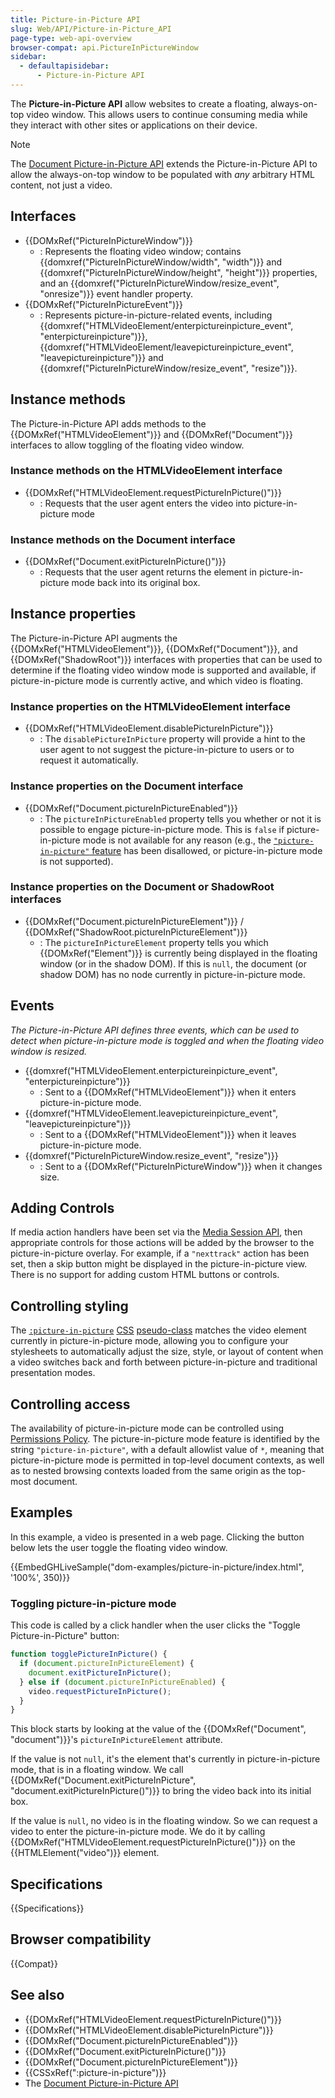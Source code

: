 ```yaml
---
title: Picture-in-Picture API
slug: Web/API/Picture-in-Picture_API
page-type: web-api-overview
browser-compat: api.PictureInPictureWindow
sidebar:
  - defaultapisidebar:
      - Picture-in-Picture API
---
```


The **Picture-in-Picture API** allow websites to create a floating, always-on-top video window. This allows users to continue consuming media while they interact with other sites or applications on their device.

> [!NOTE]
> The [Document Picture-in-Picture API](/en-US/docs/Web/API/Document_Picture-in-Picture_API) extends the Picture-in-Picture API to allow the always-on-top window to be populated with _any_ arbitrary HTML content, not just a video.

## Interfaces

- {{DOMxRef("PictureInPictureWindow")}}
  - : Represents the floating video window; contains {{domxref("PictureInPictureWindow/width", "width")}} and {{domxref("PictureInPictureWindow/height", "height")}} properties, and an {{domxref("PictureInPictureWindow/resize_event", "onresize")}} event handler property.
- {{DOMxRef("PictureInPictureEvent")}}
  - : Represents picture-in-picture-related events, including {{domxref("HTMLVideoElement/enterpictureinpicture_event", "enterpictureinpicture")}}, {{domxref("HTMLVideoElement/leavepictureinpicture_event", "leavepictureinpicture")}} and {{domxref("PictureInPictureWindow/resize_event", "resize")}}.

## Instance methods

The Picture-in-Picture API adds methods to the {{DOMxRef("HTMLVideoElement")}} and {{DOMxRef("Document")}} interfaces to allow toggling of the floating video window.

### Instance methods on the HTMLVideoElement interface

- {{DOMxRef("HTMLVideoElement.requestPictureInPicture()")}}
  - : Requests that the user agent enters the video into picture-in-picture mode

### Instance methods on the Document interface

- {{DOMxRef("Document.exitPictureInPicture()")}}
  - : Requests that the user agent returns the element in picture-in-picture mode back into its original box.

## Instance properties

The Picture-in-Picture API augments the {{DOMxRef("HTMLVideoElement")}}, {{DOMxRef("Document")}}, and {{DOMxRef("ShadowRoot")}} interfaces with properties that can be used to determine if the floating video window mode is supported and available, if picture-in-picture mode is currently active, and which video is floating.

### Instance properties on the HTMLVideoElement interface

- {{DOMxRef("HTMLVideoElement.disablePictureInPicture")}}
  - : The `disablePictureInPicture` property will provide a hint to the user agent to not suggest the picture-in-picture to users or to request it automatically.

### Instance properties on the Document interface

- {{DOMxRef("Document.pictureInPictureEnabled")}}
  - : The `pictureInPictureEnabled` property tells you whether or not it is possible to engage picture-in-picture mode. This is `false` if picture-in-picture mode is not available for any reason (e.g., the [`"picture-in-picture"` feature](/en-US/docs/Web/HTTP/Reference/Headers/Permissions-Policy/picture-in-picture) has been disallowed, or picture-in-picture mode is not supported).

### Instance properties on the Document or ShadowRoot interfaces

- {{DOMxRef("Document.pictureInPictureElement")}} / {{DOMxRef("ShadowRoot.pictureInPictureElement")}}
  - : The `pictureInPictureElement` property tells you which {{DOMxRef("Element")}} is currently being displayed in the floating window (or in the shadow DOM). If this is `null`, the document (or shadow DOM) has no node currently in picture-in-picture mode.

## Events

_The Picture-in-Picture API defines three events, which can be used to detect when picture-in-picture mode is toggled and when the floating video window is resized._

- {{domxref("HTMLVideoElement.enterpictureinpicture_event", "enterpictureinpicture")}}
  - : Sent to a {{DOMxRef("HTMLVideoElement")}} when it enters picture-in-picture mode.
- {{domxref("HTMLVideoElement.leavepictureinpicture_event", "leavepictureinpicture")}}
  - : Sent to a {{DOMxRef("HTMLVideoElement")}} when it leaves picture-in-picture mode.
- {{domxref("PictureInPictureWindow.resize_event", "resize")}}
  - : Sent to a {{DOMxRef("PictureInPictureWindow")}} when it changes size.

## Adding Controls

If media action handlers have been set via the [Media Session API](/en-US/docs/Web/API/Media_Session_API), then appropriate controls for those actions will be added by the browser to the picture-in-picture overlay. For example, if a `"nexttrack"` action has been set, then a skip button might be displayed in the picture-in-picture view. There is no support for adding custom HTML buttons or controls.

## Controlling styling

The [`:picture-in-picture`](/en-US/docs/Web/CSS/:picture-in-picture) [CSS](/en-US/docs/Web/CSS) [pseudo-class](/en-US/docs/Web/CSS/Pseudo-classes) matches the video element currently in picture-in-picture mode, allowing you to configure your stylesheets to automatically adjust the size, style, or layout of content when a video switches back and forth between picture-in-picture and traditional presentation modes.

## Controlling access

The availability of picture-in-picture mode can be controlled using [Permissions Policy](/en-US/docs/Web/HTTP/Guides/Permissions_Policy). The picture-in-picture mode feature is identified by the string `"picture-in-picture"`, with a default allowlist value of `*`, meaning that picture-in-picture mode is permitted in top-level document contexts, as well as to nested browsing contexts loaded from the same origin as the top-most document.

## Examples

In this example, a video is presented in a web page. Clicking the button below lets the user toggle the floating video window.

{{EmbedGHLiveSample("dom-examples/picture-in-picture/index.html", '100%', 350)}}

### Toggling picture-in-picture mode

This code is called by a click handler when the user clicks the "Toggle Picture-in-Picture" button:

```js
function togglePictureInPicture() {
  if (document.pictureInPictureElement) {
    document.exitPictureInPicture();
  } else if (document.pictureInPictureEnabled) {
    video.requestPictureInPicture();
  }
}
```

This block starts by looking at the value of the {{DOMxRef("Document", "document")}}'s `pictureInPictureElement` attribute.

If the value is not `null`, it's the element that's currently in picture-in-picture mode, that is in a floating window. We call {{DOMxRef("Document.exitPictureInPicture", "document.exitPictureInPicture()")}} to bring the video back into its initial box.

If the value is `null`, no video is in the floating window. So we can request a video to enter the picture-in-picture mode. We do it by calling {{DOMxRef("HTMLVideoElement.requestPictureInPicture()")}} on the {{HTMLElement("video")}} element.

## Specifications

{{Specifications}}

## Browser compatibility

{{Compat}}

## See also

- {{DOMxRef("HTMLVideoElement.requestPictureInPicture()")}}
- {{DOMxRef("HTMLVideoElement.disablePictureInPicture")}}
- {{DOMxRef("Document.pictureInPictureEnabled")}}
- {{DOMxRef("Document.exitPictureInPicture()")}}
- {{DOMxRef("Document.pictureInPictureElement")}}
- {{CSSxRef(":picture-in-picture")}}
- The [Document Picture-in-Picture API](/en-US/docs/Web/API/Document_Picture-in-Picture_API)
